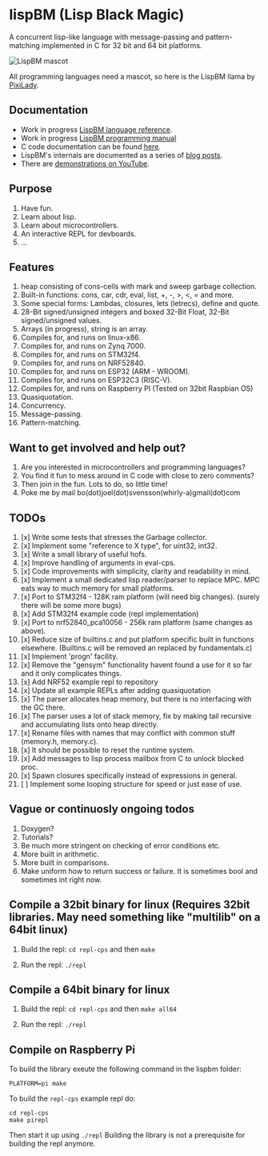 # lispBM (Lisp Black Magic)

A concurrent lisp-like language with message-passing and
pattern-matching implemented in C for 32 bit and 64 bit platforms.

![LispBM mascot](https://github.com/svenssonjoel/lispBM/blob/master/mascot/lispbm_llama_small.png)

All programming languages need a mascot, so here is the LispBM llama by [PixiLady](https://www.instagram.com/pixiladyart/).

## Documentation
 - Work in progress [LispBM language reference](./doc/lbmref.md).
 - Work in progress [LispBM programming manual](./doc/manual)
 - C code documentation can be found [here](http://svenssonjoel.github.io/lispbm.html).
 - LispBM's internals are documented as a series of [blog posts](http://svenssonjoel.github.io).
 - There are [demonstrations on YouTube](https://youtube.com/playlist?list=PLtf_3TaqZoDOQqZcB9Yj-R1zS2DWDZ9q9).


## Purpose
1. Have fun.
2. Learn about lisp.
3. Learn about microcontrollers.
4. An interactive REPL for devboards.
5. ...

## Features
1. heap consisting of cons-cells with mark and sweep garbage collection.
2. Built-in functions: cons, car, cdr, eval, list, +, -, >, <, = and more.
3. Some special forms: Lambdas, closures, lets (letrecs), define and quote.
4. 28-Bit signed/unsigned integers and boxed 32-Bit Float, 32-Bit signed/unsigned values.
5. Arrays (in progress), string is an array.
6. Compiles for, and runs on linux-x86.
7. Compiles for, and runs on Zynq 7000.
8. Compiles for, and runs on STM32f4.
9. Compiles for, and runs on NRF52840.
10. Compiles for, and runs on ESP32 (ARM - WROOM).
11. Compiles for, and runs on ESP32C3 (RISC-V).
12. Compiles for, and runs on Raspberry PI (Tested on 32bit Raspbian OS)
13. Quasiquotation.
14. Concurrency.
15. Message-passing.
16. Pattern-matching.

## Want to get involved and help out?
1. Are you interested in microcontrollers and programming languages?
2. You find it fun to mess around in C code with close to zero comments?
3. Then join in the fun. Lots to do, so little time!
4. Poke me by mail bo(dot)joel(dot)svensson(whirly-a)gmail(dot)com

## TODOs
1. [x] Write some tests that stresses the Garbage collector.
2. [x] Implement some "reference to X type", for uint32, int32.
3. [x] Write a small library of useful hofs.
4. [x] Improve handling of arguments in eval-cps.
5. [x] Code improvements with simplicity, clarity  and readability in mind.
6. [x] Implement a small dedicated lisp reader/parser to replace MPC. MPC eats way to much memory for small platforms.
7. [x] Port to STM32f4 - 128K ram platform (will need big changes). (surely there will be some more bugs)
8. [x] Add STM32f4 example code (repl implementation)
9. [x] Port to nrf52840_pca10056 - 256k ram platform (same changes as above).
10. [x] Reduce size of builtins.c and put platform specific built in functions elsewhere. (Builtins.c will be removed an replaced by fundamentals.c) 
11. [x] Implement 'progn' facility.
12. [x] Remove the "gensym" functionality havent found a use for it so far and it only complicates things.
13. [x] Add NRF52 example repl to repository
14. [x] Update all example REPLs after adding quasiquotation
15. [x] The parser allocates heap memory, but there is no interfacing with the GC there.
16. [x] The parser uses a lot of stack memory, fix by making tail recursive and accumulating lists onto heap directly. 
17. [x] Rename files with names that may conflict with common stuff (memory.h, memory.c). 
18. [x] It should be possible to reset the runtime system.
19. [x] Add messages to lisp process mailbox from C to unlock blocked proc.
20. [x] Spawn closures specifically instead of expressions in general.
21. [ ] Implement some looping structure for speed or just ease of use.

## Vague or continuosly ongoing todos
1. Doxygen?
2. Tutorials?
3. Be much more stringent on checking of error conditions etc.
4. More built in arithmetic.
5. More built in comparisons.
6. Make uniform how to return success or failure. It is sometimes bool and sometimes int right now. 


## Compile a 32bit binary for linux (Requires 32bit libraries. May need something like "multilib" on a 64bit linux)

1. Build the repl: `cd repl-cps` and then `make`

2. Run the repl: `./repl`

## Compile a 64bit binary for linux

1. Build the repl: `cd repl-cps` and then `make all64`

2. Run the repl: `./repl`

## Compile on Raspberry Pi

To build the library exeute the following command in the lispbm folder:

```
PLATFORM=pi make
```

To build the `repl-cps` example repl do:

```
cd repl-cps
make pirepl
```

Then start it up using `./repl`
Building the library is not a prerequisite for building the repl anymore.
